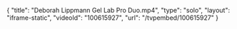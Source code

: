 {
    "title": "Deborah Lippmann Gel Lab Pro Duo.mp4",
    "type": "solo",
    "layout": "iframe-static",
    "videoId": "100615927",
    "url": "\/tvpembed\/100615927"
}